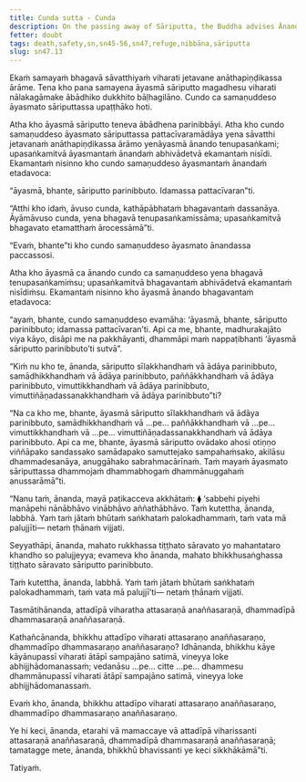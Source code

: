 ```yaml
---
title: Cunda sutta - Cunda
description: On the passing away of Sāriputta, the Buddha advises Ānanda to be an island unto himself, with no other refuge, with the Dhamma as his island, with the Dhamma as his refuge, not dependent on another as a refuge.
fetter: doubt
tags: death,safety,sn,sn45-56,sn47,refuge,nibbāna,sāriputta
slug: sn47.13
---
```


Ekaṁ samayaṁ bhagavā sāvatthiyaṁ viharati jetavane anāthapiṇḍikassa ārāme. Tena kho pana samayena āyasmā sāriputto magadhesu viharati nālakagāmake ābādhiko dukkhito bāḷhagilāno. Cundo ca samaṇuddeso āyasmato sāriputtassa upaṭṭhāko hoti.

Atha kho āyasmā sāriputto teneva ābādhena parinibbāyi. Atha kho cundo samaṇuddeso āyasmato sāriputtassa pattacīvaramādāya yena sāvatthi jetavanaṁ anāthapiṇḍikassa ārāmo yenāyasmā ānando tenupasaṅkami; upasaṅkamitvā āyasmantaṁ ānandaṁ abhivādetvā ekamantaṁ nisīdi. Ekamantaṁ nisinno kho cundo samaṇuddeso āyasmantaṁ ānandaṁ etadavoca:

“āyasmā, bhante, sāriputto parinibbuto. Idamassa pattacīvaran”ti.

“Atthi kho idaṁ, āvuso cunda, kathāpābhataṁ bhagavantaṁ dassanāya. Āyāmāvuso cunda, yena bhagavā tenupasaṅkamissāma; upasaṅkamitvā bhagavato etamatthaṁ ārocessāmā”ti.

“Evaṁ, bhante”ti kho cundo samaṇuddeso āyasmato ānandassa paccassosi.

Atha kho āyasmā ca ānando cundo ca samaṇuddeso yena bhagavā tenupasaṅkamiṁsu; upasaṅkamitvā bhagavantaṁ abhivādetvā ekamantaṁ nisīdiṁsu. Ekamantaṁ nisinno kho āyasmā ānando bhagavantaṁ etadavoca:

“ayaṁ, bhante, cundo samaṇuddeso evamāha: ‘āyasmā, bhante, sāriputto parinibbuto; idamassa pattacīvaran’ti. Api ca me, bhante, madhurakajāto viya kāyo, disāpi me na pakkhāyanti, dhammāpi maṁ nappaṭibhanti ‘āyasmā sāriputto parinibbuto’ti sutvā”.

“Kiṁ nu kho te, ānanda, sāriputto sīlakkhandhaṁ vā ādāya parinibbuto, samādhikkhandhaṁ vā ādāya parinibbuto, paññākkhandhaṁ vā ādāya parinibbuto, vimuttikkhandhaṁ vā ādāya parinibbuto, vimuttiñāṇadassanakkhandhaṁ vā ādāya parinibbuto”ti?

“Na ca kho me, bhante, āyasmā sāriputto sīlakkhandhaṁ vā ādāya parinibbuto, samādhikkhandhaṁ vā …pe… paññākkhandhaṁ vā …pe… vimuttikkhandhaṁ vā …pe… vimuttiñāṇadassanakkhandhaṁ vā ādāya parinibbuto. Api ca me, bhante, āyasmā sāriputto ovādako ahosi otiṇṇo viññāpako sandassako samādapako samuttejako sampahaṁsako, akilāsu dhammadesanāya, anuggāhako sabrahmacārīnaṁ. Taṁ mayaṁ āyasmato sāriputtassa dhammojaṁ dhammabhogaṁ dhammānuggahaṁ anussarāmā”ti.

“Nanu taṁ, ānanda, mayā paṭikacceva akkhātaṁ: ⧫ ‘sabbehi piyehi manāpehi nānābhāvo vinābhāvo aññathābhāvo. Taṁ kutettha, ānanda, labbhā. Yaṁ taṁ jātaṁ bhūtaṁ saṅkhataṁ palokadhammaṁ, taṁ vata mā palujjīti— netaṁ ṭhānaṁ vijjati.

Seyyathāpi, ānanda, mahato rukkhassa tiṭṭhato sāravato yo mahantataro khandho so palujjeyya; evameva kho ānanda, mahato bhikkhusaṅghassa tiṭṭhato sāravato sāriputto parinibbuto.

Taṁ kutettha, ānanda, labbhā. Yaṁ taṁ jātaṁ bhūtaṁ saṅkhataṁ palokadhammaṁ, taṁ vata mā palujjī’ti— netaṁ ṭhānaṁ vijjati.

Tasmātihānanda, attadīpā viharatha attasaraṇā anaññasaraṇā, dhammadīpā dhammasaraṇā anaññasaraṇā.

Kathañcānanda, bhikkhu attadīpo viharati attasaraṇo anaññasaraṇo, dhammadīpo dhammasaraṇo anaññasaraṇo? Idhānanda, bhikkhu kāye kāyānupassī viharati ātāpī sampajāno satimā, vineyya loke abhijjhādomanassaṁ; vedanāsu …pe… citte …pe… dhammesu dhammānupassī viharati ātāpī sampajāno satimā, vineyya loke abhijjhādomanassaṁ.

Evaṁ kho, ānanda, bhikkhu attadīpo viharati attasaraṇo anaññasaraṇo, dhammadīpo dhammasaraṇo anaññasaraṇo.

Ye hi keci, ānanda, etarahi vā mamaccaye vā attadīpā viharissanti attasaraṇā anaññasaraṇā, dhammadīpā dhammasaraṇā anaññasaraṇā; tamatagge mete, ānanda, bhikkhū bhavissanti ye keci sikkhākāmā”ti.

Tatiyaṁ.
